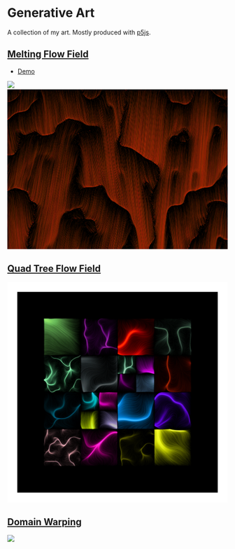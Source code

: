 # Generative Art
 A collection of my art. Mostly produced with [p5js](https://p5js.org/).

## [Melting Flow Field](/FlowField/)
- [Demo](https://editor.p5js.org/sprung/full/mQG7gwN1Y)

<img src="/FlowField/Results/AcidRainBQ.webp" width="800px"/>
<img src="/FlowField/Results/Lava Ridge.png" width="800px"/>

## [Quad Tree Flow Field](/QuadTreeFlowField/)

<img src="/QuadTreeFlowField/Results/QuadTreeFlowField.png" width="800px"/>

## [Domain Warping](/DomainWarping/)

<img src="/DomainWarping/Pictures/Desesrt/Desert_Ocean_Clouds_2.png" width="800px"/>
